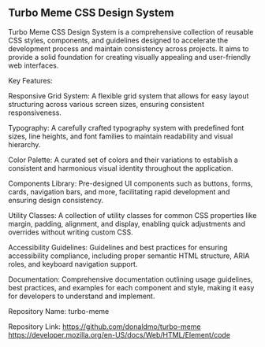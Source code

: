 ## Turbo Meme CSS Design System

Turbo Meme CSS Design System is a comprehensive collection of reusable CSS styles, components, and guidelines designed to accelerate the development process and maintain consistency across projects. It aims to provide a solid foundation for creating visually appealing and user-friendly web interfaces.

Key Features:

Responsive Grid System: A flexible grid system that allows for easy layout structuring across various screen sizes, ensuring consistent responsiveness.

Typography: A carefully crafted typography system with predefined font sizes, line heights, and font families to maintain readability and visual hierarchy.

Color Palette: A curated set of colors and their variations to establish a consistent and harmonious visual identity throughout the application.

Components Library: Pre-designed UI components such as buttons, forms, cards, navigation bars, and more, facilitating rapid development and ensuring design consistency.

Utility Classes: A collection of utility classes for common CSS properties like margin, padding, alignment, and display, enabling quick adjustments and overrides without writing custom CSS.

Accessibility Guidelines: Guidelines and best practices for ensuring accessibility compliance, including proper semantic HTML structure, ARIA roles, and keyboard navigation support.

Documentation: Comprehensive documentation outlining usage guidelines, best practices, and examples for each component and style, making it easy for developers to understand and implement.

Repository Name: turbo-meme

Repository Link: https://github.com/donaldmo/turbo-meme
https://developer.mozilla.org/en-US/docs/Web/HTML/Element/code
